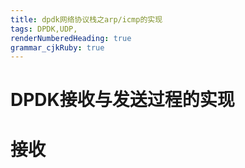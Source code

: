```yaml
---
title: dpdk网络协议栈之arp/icmp的实现
tags: DPDK,UDP,
renderNumberedHeading: true
grammar_cjkRuby: true
---
```

# DPDK接收与发送过程的实现


# 接收
